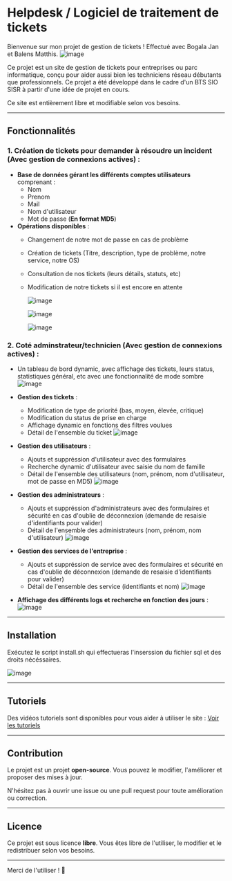 # Helpdesk / Logiciel de traitement de tickets

Bienvenue sur mon projet de gestion de tickets ! Effectué avec Bogala Jan et Balens Matthis.
![image](https://github.com/user-attachments/assets/8429ab56-2c9a-4752-ae64-c3531bd2c576)



Ce projet est un site de gestion de tickets pour entreprises ou parc informatique, conçu pour aider aussi bien les techniciens réseau débutants que professionnels. Ce projet a été développé dans le cadre d'un BTS SIO SISR à partir d'une idée de projet en cours.

Ce site est entièrement libre et modifiable selon vos besoins.

---

## Fonctionnalités



### 1. Création de tickets pour demander à résoudre un incident (Avec gestion de connexions actives) :
- **Base de données gérant les différents comptes utilisateurs** comprenant :
  - Nom
  - Prenom
  - Mail
  - Nom d'utilisateur
  - Mot de passe (**En format MD5**)
- **Opérations disponibles** :
  - Changement de notre mot de passe en cas de problème
  - Création de tickets (Titre, description, type de problème, notre service, notre OS)
  - Consultation de nos tickets (leurs détails, statuts, etc)
  - Modification de notre tickets si il est encore en attente
 
    ![image](https://github.com/user-attachments/assets/008f6251-f14c-4382-8896-9163cb3d99e2)

    ![image](https://github.com/user-attachments/assets/be436225-14db-445d-8432-39f0e06a54d7)

    ![image](https://github.com/user-attachments/assets/ad63fb6c-4ea2-4bc3-a489-7d50cae9af6a)



### 2. Coté adminstrateur/technicien (Avec gestion de connexions actives) :
- Un tableau de bord dynamic, avec affichage des tickets, leurs status, statistiques général, etc avec une fonctionnalité de mode sombre 
![image](https://github.com/user-attachments/assets/0c485152-df2e-481a-a976-47f72685d023)
  
- **Gestion des tickets** :
  - Modification de type de priorité (bas, moyen, élevée, critique)
  - Modification du status de prise en charge
  - Affichage dynamic en fonctions des filtres voulues
  - Détail de l'ensemble du ticket
![image](https://github.com/user-attachments/assets/83daaf61-1ca2-4781-8aec-9e18df747b96)
    
- **Gestion des utilisateurs** :
  - Ajouts et suppréssion d'utilisateur avec des formulaires
  - Recherche dynamic d'utilisateur avec saisie du nom de famille
  - Détail de l'ensemble des utilisateurs (nom, prénom, nom d'utilisateur, mot de passe en MD5)
![image](https://github.com/user-attachments/assets/5e0a78f7-0684-42ba-b0e3-3655b4319eea)

- **Gestion des administrateurs** :
  - Ajouts et suppréssion d'administrateurs avec des formulaires et sécurité en cas d'oublie de déconnexion (demande de resaisie d'identifiants pour valider)
  - Détail de l'ensemble des administrateurs (nom, prénom, nom d'utilisateur)
![image](https://github.com/user-attachments/assets/7173c2d3-47bd-4a3d-b591-798103d8d2df)

- **Gestion des services de l'entreprise** :
  - Ajouts et suppréssion de service avec des formulaires et sécurité en cas d'oublie de déconnexion (demande de resaisie d'identifiants pour valider)
  - Détail de l'ensemble des service (identifiants et nom)
![image](https://github.com/user-attachments/assets/9e7e4782-5562-4431-9a83-3ee8ef769f19)

- **Affichage des différents logs et recherche en fonction des jours** :
![image](https://github.com/user-attachments/assets/b23ba27a-004b-431a-8f59-a9f7005cb0d5)


---

## Installation

Exécutez le script install.sh qui effectueras l'inserssion du fichier sql et des droits nécéssaires.

![image](https://github.com/user-attachments/assets/3077733a-fefd-4266-9dc7-b636443b5263)


---

## Tutoriels

Des vidéos tutoriels sont disponibles pour vous aider à utiliser le site :
[Voir les tutoriels]()

---

## Contribution

Le projet est un projet **open-source**. Vous pouvez le modifier, l'améliorer et proposer des mises à jour.

N'hésitez pas à ouvrir une issue ou une pull request pour toute amélioration ou correction.

---

## Licence

Ce projet est sous licence **libre**. Vous êtes libre de l'utiliser, le modifier et le redistribuer selon vos besoins.

---

Merci de l'utiliser ! 🚀

